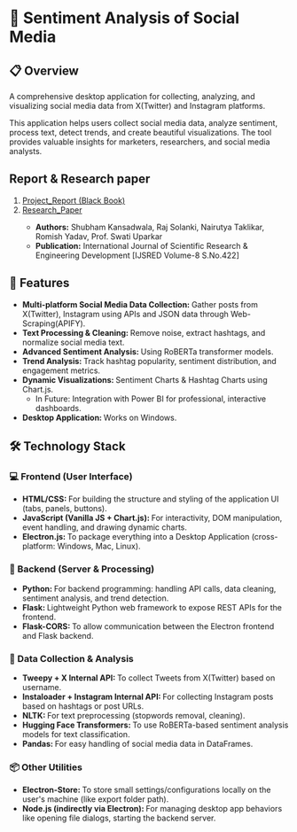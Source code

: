 # 📱 Sentiment Analysis of Social Media

## 📋 Overview
A comprehensive desktop application for collecting, analyzing, and visualizing social media data from X(Twitter) and Instagram platforms. 

This application helps users collect social media data, analyze sentiment, process text, detect trends, and create beautiful visualizations. The tool provides valuable insights for marketers, researchers, and social media analysts.

## Report & Research paper

<ol>
<li><a href="https://drive.google.com/file/d/1bd0Dn47DzX5muSoovDZhfCBq1Unc7IUp/view?usp=sharing">Project_Report (Black Book)</a></li>

<li><a href="https://drive.google.com/file/d/11CeS6iAjR17O_SKafywrk13qGHYopw_3/view?usp=sharing">Research_Paper</a></li>
<ul>
<Li><strong>Authors:</strong> Shubham Kansadwala, Raj Solanki, Nairutya Taklikar, Romish Yadav, Prof. Swati Uparkar</Li>
<Li><strong>Publication:</strong> International Journal of Scientific Research & Engineering Development [IJSRED Volume-8  S.No.422]</Li>
</ul>
</ol>


## 🌟 Features

<ul>
  <li><strong>Multi-platform Social Media Data Collection: </strong>Gather posts from X(Twitter), Instagram using APIs and JSON data through Web-Scraping(APIFY).</li>
  <li><strong>Text Processing & Cleaning: </strong>Remove noise, extract hashtags, and normalize social media text.</li>
  <li><strong>Advanced Sentiment Analysis: </strong>Using RoBERTa transformer models.</li>
  <li><strong>Trend Analysis: </strong>Track hashtag popularity, sentiment distribution, and engagement metrics.</li>
  <li><strong>Dynamic Visualizations: </strong>Sentiment Charts & Hashtag Charts using Chart.js.
      <ul>
      <li>In Future: Integration with Power BI for professional, interactive dashboards.</li>
      </ul>
</li>
  <li><strong>Desktop Application: </strong>Works on Windows.</li>
</ul>

## 🛠️ Technology Stack

### 💻 Frontend (User Interface)

<ul>
<li><strong>HTML/CSS: </strong>For building the structure and styling of the application UI (tabs, panels, buttons).</li>

<li><strong>JavaScript (Vanilla JS + Chart.js): </strong>For interactivity, DOM manipulation, event handling, and drawing dynamic charts.</li>

<li><strong>Electron.js: </strong>To package everything into a Desktop Application (cross-platform: Windows, Mac, Linux).</li>
</ul>


### 🧠 Backend (Server & Processing)

<ul>

<li><strong>Python: </strong>For backend programming: handling API calls, data cleaning, sentiment analysis, and trend detection.</li>

<li><strong>Flask: </strong>Lightweight Python web framework to expose REST APIs for the frontend.</li>

<li><strong>Flask-CORS: </strong>To allow communication between the Electron frontend and Flask backend.</li>

</ul>

### 🔬 Data Collection & Analysis

<ul>

<li><strong>Tweepy + X Internal API: </strong>To collect Tweets from X(Twitter) based on username.</li>

<li><strong>Instaloader + Instagram Internal API: </strong>For collecting Instagram posts based on hashtags or post URLs.</li>

<li><strong>NLTK: </strong>For text preprocessing (stopwords removal, cleaning).</li>

<li><strong>Hugging Face Transformers: </strong>To use RoBERTa-based sentiment analysis models for text classification.</li>

<li><strong>Pandas: </strong>For easy handling of social media data in DataFrames.</li>

</ul>

### 📦 Other Utilities


<ul>

<li><strong>Electron-Store: </strong>To store small settings/configurations locally on the user's machine (like export folder path).</li>

<li><strong>Node.js (indirectly via Electron): </strong>For managing desktop app behaviors like opening file dialogs, starting the backend server.</li>

</ul>


